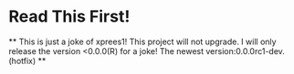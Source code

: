 # Read This First!
** This is just a joke of xprees1! This project will not upgrade. I will only release the version <0.0.0(R) for a joke! The newest version:0.0.0rc1-dev.(hotfix) **